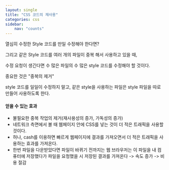 ```yaml
---
layout: single
title: "CSS 코드의 재사용"
categories: css
sidebar:
    nav: "counts"
---
```


열심히 수정한 Style 코드를 만일 수정해야 한다면?

그리고 같은 Style 코드를 여러 개의 파일이 중복 해서 사용하고 있을 때,

수정 요청이 생긴다면 수 많은 파일의 수 많은 style 코드를 수정해야 할 것이다.

중요한 것은 "중복의 제거"

style 코드를 일일이 수정하지 말고, 같은 style을 사용하는 파일은 style 파일을 따로 만들어 사용하도록 한다.

#### 얻을 수 있는 효과
- 불필요한 중복 작업의 제거(재사용성의 증가, 가독성의 증가)
- 네트워크 측면에서 볼 때 웹페이지 안에 CSS를 넣는 것이 더 적은 트래픽을 사용할 것이다.
- 허나, cash를 이용하면 빠르게 웹페이지에 결과를 가져오면서 더 적은 트래픽을 사용하는 효과를 가져온다.
- 한번 파일을 다운받았다면 파일이 바뀌기 전까지는 웹 브라우저는 이 파일을 내 컴퓨터에 저장했다가 파일을 요청했을 시 저장된 결과를 가져온다 -> 속도 증가 -> 비용 절감
